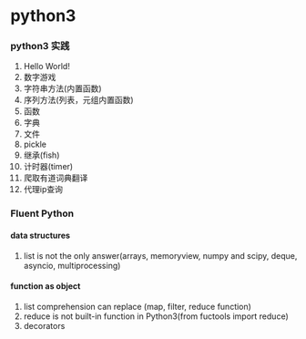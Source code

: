 # python3
### python3 实践
1.  Hello World!
2.  数字游戏
3.  字符串方法(内置函数)
4.  序列方法(列表，元组内置函数)
5.  函数
6.  字典
7.  文件
8.  pickle
9.  继承(fish)
10. 计时器(timer)
11. 爬取有道词典翻译
12. 代理ip查询


### Fluent Python
#### data structures
1. list is not the only answer(arrays, memoryview, numpy and scipy, deque, asyncio, multiprocessing)
#### function as object
1. list comprehension can replace (map, filter, reduce function)
2. reduce is not built-in function in Python3(from fuctools import reduce)
3. decorators